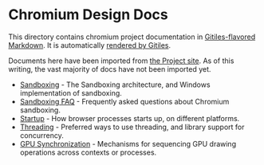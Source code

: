 # Chromium Design Docs

This directory contains chromium project documentation in
[Gitiles-flavored Markdown](https://gerrit.googlesource.com/gitiles/+/master/Documentation/markdown.md).
It is automatically
[rendered by Gitiles](https://chromium.googlesource.com/chromium/src/+/master/docs/).

Documents here have been imported
from [the Project site](https://www.chromium.org/developers/design-documents).
As of this writing, the vast majority of docs have not been imported yet.

* [Sandboxing](sandbox.md) - The Sandboxing architecture, and Windows
  implementation of sandboxing.
* [Sandboxing FAQ](sandbox_faq.md) - Frequently asked questions about Chromium
  sandboxing.
* [Startup](startup.md) - How browser processes starts up, on different
  platforms.
* [Threading](threading.md) - Preferred ways to use threading, and library
  support for concurrency.
* [GPU Synchronization](gpu_synchronization.md) - Mechanisms for sequencing
  GPU drawing operations across contexts or processes.

